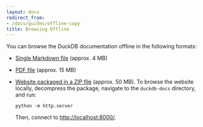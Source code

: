 ```yaml
---
layout: docu
redirect_from:
- /docs/guides/offline-copy
title: Browsing Offline
---
```


You can browse the DuckDB documentation offline in the following formats:

* [Single Markdown file](/duckdb-docs.md) (approx. 4 MB)

* [PDF file](/duckdb-docs.pdf) (approx. 15 MB)

* [Website packaged in a ZIP file](/duckdb-docs.zip) (approx. 50 MB). To browse the website locally, decompress the package, navigate to the `duckdb-docs` directory, and run:

  ```batch
  python -m http.server
  ```

  Then, connect to <http://localhost:8000/>.
